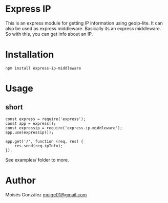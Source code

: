 # Express IP

This is an express module for getting IP information using geoip-lite. It can also be used as express middleware. Basically its an express middleware. So with this, you can get info about an IP.

# Installation

```
npm install express-ip-middleware
```

# Usage

## short
```
const express = require('express');
const app = express();
const expressip = require('express-ip-middleware');
app.use(expressip());

app.get('/', function (req, res) {
    res.send(req.ipInfo);
});

```

See examples/ folder to more.

# Author
Moisés González <moige01@gmail.com>